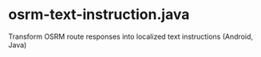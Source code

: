 # osrm-text-instruction.java
Transform OSRM route responses into localized text instructions (Android, Java)
